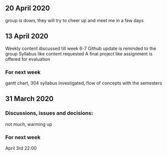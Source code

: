 ## 20 April 2020
group is down, they will try to cheer up and meet me in a few days

## 13 April 2020
Weekly content discussed till week 6-7
Github update is reminded to the group
Syllabus like content requested
A final project like assignment is offered for evaluation

### For next week
gantt chart, 304 syllabus investigated, flow of concepts with the semesters

## 31 March 2020

### Discussions, issues and decisions:  
not much, warming up


### For next week
April 3rd 22:00
